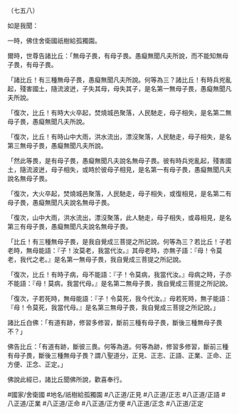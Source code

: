 （七五八）

如是我聞：

一時，佛住舍衛國祇樹給孤獨園。

爾時，世尊告諸比丘：「無母子畏，有母子畏。愚癡無聞凡夫所說，而不能知無母子畏，有母子畏。

「諸比丘！有三種無母子畏，愚癡無聞凡夫所說。何等為三？諸比丘！有時兵兇亂起，殘害國土，隨流波迸，子失其母，母失其子，是名第一無母子畏，愚癡無聞凡夫所說。

「復次，比丘！有時大火卒起，焚燒城邑聚落，人民馳走，母子相失，是名第二無母子畏，愚癡無聞凡夫所說。

「復次，比丘！有時山中大雨，洪水流出，漂沒聚落，人民馳走，母子相失，是名第三無母子畏，愚癡無聞凡夫所說。

「然此等畏，是有母子畏，愚癡無聞凡夫說名無母子畏。彼有時兵兇亂起，殘害國土，隨流波迸，母子相失，或時於彼母子相見，是名第一有母子畏，愚癡無聞凡夫說名無母子畏。

「復次，大火卒起，焚燒城邑聚落，人民馳走，母子相失，或復相見，是名第二有母子畏，愚癡無聞凡夫說名無母子畏。

「復次，山中大雨，洪水流出，漂沒聚落，此人馳走，母子相失，或尋相見，是名第三有母子畏，愚癡無聞凡夫說名無母子畏。

「比丘！有三種無母子畏，是我自覺成三菩提之所記說。何等為三？若比丘！子若老時，無母能語：『子！汝莫老，我當代汝。』其母老時，亦無子語：『母！令莫老，我代之老。』是名第一無母子畏，我自覺成三菩提之所記說。

「復次，比丘！有時子病，母不能語：『子！令莫病，我當代汝。』母病之時，子亦不能語：『母！莫病，我當代母。』是名第二無母子畏，我自覺成三菩提之所記說。

「復次，子若死時，無母能語：『子！令莫死，我今代汝。』母若死時，無子能語：『母！令莫死，我當代母。』是名第三無母子畏，我自覺成三菩提之所記說。」

諸比丘白佛：「有道有跡，修習多修習，斷前三種有母子畏，斷後三種無母子畏不？」

佛告比丘：「有道有跡，斷彼三畏。何等為道。何等為跡，修習多修習，斷前三種有母子畏，斷後三種無母子畏？謂八聖道分，正見、正志、正語、正業、正命、正方便、正念、正定。」

佛說此經已，諸比丘聞佛所說，歡喜奉行。

#國家/舍衛國
#地名/祇樹給孤獨園
#八正道/正見
#八正道/正志
#八正道/正語
#八正道/正業
#八正道/正命
#八正道/正方便
#八正道/正念
#八正道/正定
